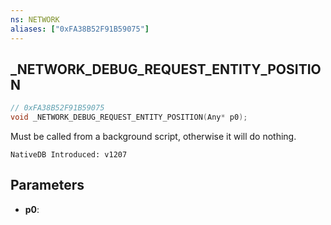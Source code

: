 ```yaml
---
ns: NETWORK
aliases: ["0xFA38B52F91B59075"]
---
```

## _NETWORK_DEBUG_REQUEST_ENTITY_POSITION

```c
// 0xFA38B52F91B59075
void _NETWORK_DEBUG_REQUEST_ENTITY_POSITION(Any* p0);
```

Must be called from a background script, otherwise it will do nothing.

```
NativeDB Introduced: v1207
```

## Parameters
* **p0**:
